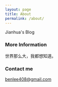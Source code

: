 ```yaml
---
layout: page
title: About
permalink: /about/
---
```


Jianhua's Blog

### More Information

世界那么大，我都想知道。

### Contact me

[benlee408@gmail.com](mailto:email@domain.com)
